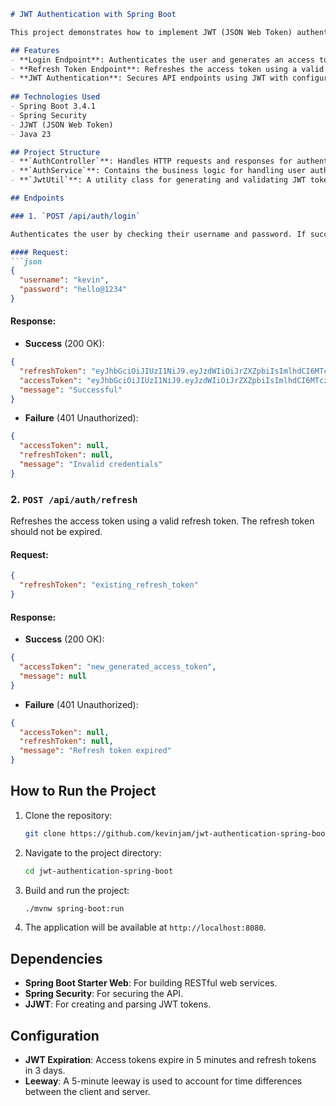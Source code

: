 
```markdown
# JWT Authentication with Spring Boot

This project demonstrates how to implement JWT (JSON Web Token) authentication in a Spring Boot application. It includes endpoints for logging in with a username and password, as well as refreshing an expired access token using a refresh token.

## Features
- **Login Endpoint**: Authenticates the user and generates an access token and a refresh token.
- **Refresh Token Endpoint**: Refreshes the access token using a valid refresh token.
- **JWT Authentication**: Secures API endpoints using JWT with configurable expiration times.
  
## Technologies Used
- Spring Boot 3.4.1
- Spring Security
- JJWT (JSON Web Token)
- Java 23

## Project Structure
- **`AuthController`**: Handles HTTP requests and responses for authentication.
- **`AuthService`**: Contains the business logic for handling user authentication and token generation.
- **`JwtUtil`**: A utility class for generating and validating JWT tokens.

## Endpoints

### 1. `POST /api/auth/login`

Authenticates the user by checking their username and password. If successful, it generates an access token and a refresh token.

#### Request:
```json
{
  "username": "kevin",
  "password": "hello@1234"
}
```

#### Response:
- **Success** (200 OK):
```json
{
  "refreshToken": "eyJhbGciOiJIUzI1NiJ9.eyJzdWIiOiJrZXZpbiIsImlhdCI6MTczNzQ5NzIyMiwiZXhwIjoxNzM3NDk3NTIyfQ.0zAmTsmjF8DoM3FsJoo4iG4PXPdsbDbycT94fMPPYIE",
  "accessToken": "eyJhbGciOiJIUzI1NiJ9.eyJzdWIiOiJrZXZpbiIsImlhdCI6MTczNzQ5NzIyMiwiZXhwIjoxNzM3NzU2NDIyfQ.QlDybtX2-nptgX2mVJ1lzRDJqtgExR3WBcU6DrYVoPg",
  "message": "Successful"
}
```
- **Failure** (401 Unauthorized):
```json
{
  "accessToken": null,
  "refreshToken": null,
  "message": "Invalid credentials"
}
```

### 2. `POST /api/auth/refresh`

Refreshes the access token using a valid refresh token. The refresh token should not be expired.

#### Request:
```json
{
  "refreshToken": "existing_refresh_token"
}
```

#### Response:
- **Success** (200 OK):
```json
{
  "accessToken": "new_generated_access_token",
  "message": null
}
```
- **Failure** (401 Unauthorized):
```json
{
  "accessToken": null,
  "refreshToken": null,
  "message": "Refresh token expired"
}
```

## How to Run the Project

1. Clone the repository:
   ```bash
   git clone https://github.com/kevinjam/jwt-authentication-spring-boot.git
   ```

2. Navigate to the project directory:
   ```bash
   cd jwt-authentication-spring-boot
   ```

3. Build and run the project:
   ```bash
   ./mvnw spring-boot:run
   ```

4. The application will be available at `http://localhost:8080`.

## Dependencies
- **Spring Boot Starter Web**: For building RESTful web services.
- **Spring Security**: For securing the API.
- **JJWT**: For creating and parsing JWT tokens.

## Configuration
- **JWT Expiration**: Access tokens expire in 5 minutes and refresh tokens in 3 days.
- **Leeway**: A 5-minute leeway is used to account for time differences between the client and server.